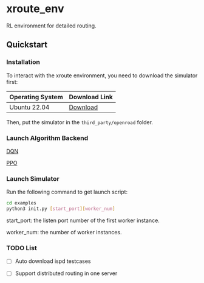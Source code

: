 # xroute_env
RL environment for detailed routing.

## Quickstart

### Installation

To interact with the xroute environment, you need to download the simulator first:

| Operating System | Download Link |
| --- | --- |
| Ubuntu 22.04 | [Download](https://drive.google.com/file/d/1-Zxd0HiOHclNtwCON5wOM78eCzsPrOBB/view?usp=sharing) |

Then, put the simulator in the `third_party/openroad` folder.

### Launch Algorithm Backend

[DQN](./baseline/DQN/README.md)

[PPO](./baseline/DQN/PPO.md)

### Launch Simulator

Run the following command to get launch script:

```bash
cd examples
python3 init.py [start_port][worker_num]
```

start_port: the listen port number of the first worker instance.

worker_num: the number of worker instances.

### TODO List

- [ ] Auto download ispd testcases
- [ ] Support distributed routing in one server

